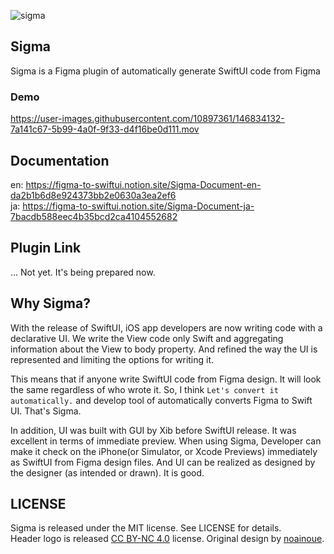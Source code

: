 ![sigma](https://user-images.githubusercontent.com/10897361/146839756-190e36f6-e1ca-4032-b504-2e533816ddf6.png)

## Sigma
Sigma is a Figma plugin of automatically generate SwiftUI code from Figma

### Demo
https://user-images.githubusercontent.com/10897361/146834132-7a141c67-5b99-4a0f-9f33-d4f16be0d111.mov

## Documentation
en: https://figma-to-swiftui.notion.site/Sigma-Document-en-da2b1b6d8e924373bb2e0630a3ea2ef6  
ja: https://figma-to-swiftui.notion.site/Sigma-Document-ja-7bacdb588eec4b35bcd2ca4104552682  

## Plugin Link
... Not yet. It's being prepared now.

## Why Sigma?
With the release of SwiftUI, iOS app developers are now writing code with a declarative UI. We write the View code only Swift and aggregating information about the View to body property. And refined the way the UI is represented and limiting the options for writing it.

This means that if anyone write SwiftUI code from Figma design. It will look the same regardless of who wrote it. So, I think `Let's convert it automatically.` and develop tool of automatically converts Figma to Swift UI. That's Sigma.

In addition, UI was built with GUI by Xib before SwiftUI release. It was excellent in terms of immediate preview. When using Sigma, Developer can make it check on the iPhone(or Simulator, or Xcode Previews) immediately as SwiftUI from Figma design files. And UI can be realized as designed by the designer (as intended or drawn). It is good.

## LICENSE
Sigma is released under the MIT license. See LICENSE for details.  
Header logo is released [CC BY-NC 4.0](https://creativecommons.org/licenses/by-nc/4.0/deed) license. Original design by [noainoue](https://github.com/noainoue).
